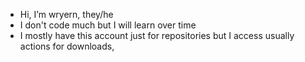 - Hi, I’m wryern, they/he
- I don't code much but I will learn over time
- I mostly have this account just for repositories but I access usually actions for downloads,
